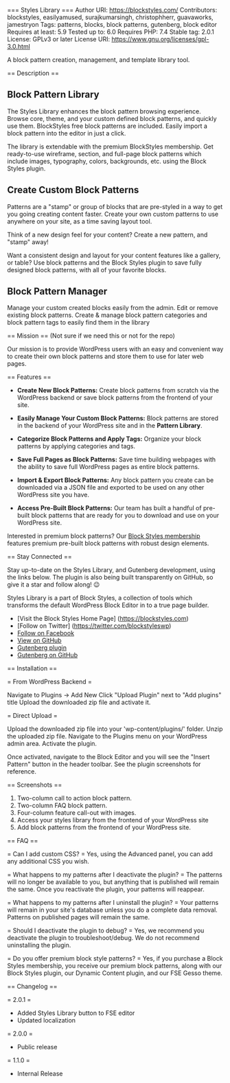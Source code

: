 === Styles Library ===
Author URI:        https://blockstyles.com/
Contributors:      blockstyles, easilyamused, surajkumarsingh, christophherr, guavaworks, jamestryon
Tags:              patterns, blocks, block patterns, gutenberg, block editor
Requires at least: 5.9
Tested up to:      6.0
Requires PHP:      7.4
Stable tag:        2.0.1
License:           GPLv3 or later
License URI:       https://www.gnu.org/licenses/gpl-3.0.html

A block pattern creation, management, and template library tool.

== Description ==

## Block Pattern Library
The Styles Library enhances the block pattern browsing experience. Browse core, theme, and your custom defined block patterns, and quickly use them. BlockStyles free block patterns are included. Easily import a block pattern into the editor in just a click.

The library is extendable with the premium BlockStyles membership. Get ready-to-use wireframe, section, and full-page block patterns which include images, typography, colors, backgrounds, etc. using the Block Styles plugin.

## Create Custom Block Patterns
Patterns are a "stamp" or group of blocks that are pre-styled in a way to get you going creating content faster. Create your own custom patterns to use anywhere on your site, as a time saving layout tool.

Think of a new design feel for your content? Create a new pattern, and "stamp" away!

Want a consistent design and layout for your content features like a gallery, or table? Use block patterns and the Block Styles plugin to save fully designed block patterns, with all of your favorite blocks.

## Block Pattern Manager
Manage your custom created blocks easily from the admin. Edit or remove existing block patterns.
Create & manage block pattern categories and block pattern tags to easily find them in the library

== Mission == (Not sure if we need this or not for the repo)

Our mission is to provide WordPress users with an easy and convenient way to create their own block patterns and store them to use for later web pages.

== Features ==

* **Create New Block Patterns:** Create block patterns from scratch via the WordPress backend or save block patterns from the frontend of your site.

* **Easily Manage Your Custom Block Patterns:** Block patterns are stored in the backend of your WordPress site and in the **Pattern Library**.

* **Categorize Block Patterns and Apply Tags:** Organize your block patterns by applying categories and tags.

* **Save Full Pages as Block Patterns:** Save time building webpages with the ability to save full WordPress pages as entire block patterns.

* **Import & Export Block Patterns:** Any block pattern you create can be downloaded via a JSON file and exported to be used on any other WordPress site you have.

* **Access Pre-Built Block Patterns:** Our team has built a handful of pre-built block patterns that are ready for you to download and use on your WordPress site.

Interested in premium block patterns? Our [Block Styles membership](https://blockstyles.com) features premium pre-built block patterns with robust design elements.

== Stay Connected ==

Stay up-to-date on the Styles Library, and Gutenberg development, using the links below. The plugin is also being built transparently on GitHub, so give it a star and follow along! 😉

Styles Library is a part of Block Styles, a collection of tools which transforms the default WordPress Block Editor in to a true page builder.

* [Visit the Block Styles Home Page] (https://blockstyles.com)
* [Follow on Twitter] (https://twitter.com/blockstyleswp)
* [Follow on Facebook](https://www.facebook.com/blockstyleswp)
* [View on GitHub](https://github.com/easily-amused/ea-styles-library/)
* [Gutenberg plugin](https://wordpress.org/plugins/gutenberg/)
* [Gutenberg on GitHub](https://github.com/WordPress/gutenberg)

== Installation ==

= From WordPress Backend =

Navigate to Plugins → Add New
Click "Upload Plugin" next to "Add plugins" title
Upload the downloaded zip file and activate it.

= Direct Upload =

Upload the downloaded zip file into your 'wp-content/plugins/' folder.
Unzip the uploaded zip file.
Navigate to the Plugins menu on your WordPress admin area.
Activate the plugin.

Once activated, navigate to the Block Editor and you will see the "Insert Pattern" button in the header toolbar. See the plugin screenshots for reference.

== Screenshots ==

1. Two-column call to action block pattern.
2. Two-column FAQ block pattern.
3. Four-column feature call-out with images.
4. Access your styles library from the frontend of your WordPress site
5. Add block patterns from the frontend of your WordPress site.

== FAQ ==

= Can I add custom CSS? =
Yes, using the Advanced panel, you can add any additional CSS you wish.

= What happens to my patterns after I deactivate the plugin? =
The patterns will no longer be available to you, but anything that is published will remain the same. Once you reactivate the plugin, your patterns will reappear.

= What happens to my patterns after I uninstall the plugin? =
Your patterns will remain in your site's database unless you do a complete data removal. Patterns on published pages will remain the same.

= Should I deactivate the plugin to debug? =
Yes, we recommend you deactivate the plugin to troubleshoot/debug. We do not recommend uninstalling the plugin.

= Do you offer premium block style patterns? =
Yes, if you purchase a Block Styles membership, you receive our premium block patterns, along with our Block Styles plugin, our Dynamic Content plugin, and our FSE Gesso theme.

== Changelog ==

= 2.0.1 =
* Added Styles Library button to FSE editor
* Updated localization

= 2.0.0 =
* Public release

= 1.1.0 =
* Internal Release
